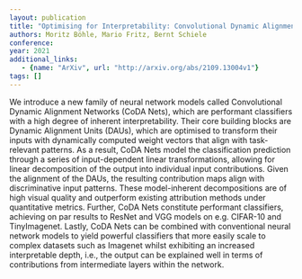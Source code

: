 ```yaml
---
layout: publication
title: "Optimising for Interpretability: Convolutional Dynamic Alignment Networks"
authors: Moritz Böhle, Mario Fritz, Bernt Schiele
conference: 
year: 2021
additional_links: 
   - {name: "ArXiv", url: "http://arxiv.org/abs/2109.13004v1"}
tags: []
---
```

We introduce a new family of neural network models called Convolutional
Dynamic Alignment Networks (CoDA Nets), which are performant classifiers with a
high degree of inherent interpretability. Their core building blocks are
Dynamic Alignment Units (DAUs), which are optimised to transform their inputs
with dynamically computed weight vectors that align with task-relevant
patterns. As a result, CoDA Nets model the classification prediction through a
series of input-dependent linear transformations, allowing for linear
decomposition of the output into individual input contributions. Given the
alignment of the DAUs, the resulting contribution maps align with
discriminative input patterns. These model-inherent decompositions are of high
visual quality and outperform existing attribution methods under quantitative
metrics. Further, CoDA Nets constitute performant classifiers, achieving on par
results to ResNet and VGG models on e.g. CIFAR-10 and TinyImagenet. Lastly,
CoDA Nets can be combined with conventional neural network models to yield
powerful classifiers that more easily scale to complex datasets such as
Imagenet whilst exhibiting an increased interpretable depth, i.e., the output
can be explained well in terms of contributions from intermediate layers within
the network.